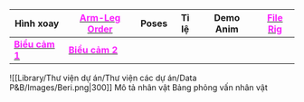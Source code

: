 
| **Hình xoay**                                                                                                                                                              | [<span style="color:rgb(251, 31, 255)">**Arm-Leg Order**</span>](file:///D:%5CPROJECTS%5CzShared%20Libraryz%5CRig%20Manual%5CRW%5CArm_leg%20Order.rw)                      | **Poses** | **Tỉ lệ** | **Demo Anim** | [<span style="color:rgb(251, 31, 255)">**File Rig**</span>](file:///D:%5CPROJECTS%5CPan&Beri%5C1.Project%20Setup%5C4.Moho%20Rigs%5CBeri%5CBeri.moho) |
| -------------------------------------------------------------------------------------------------------------------------------------------------------------------------- | -------------------------------------------------------------------------------------------------------------------------------------------------------------------------- | --------- | --------- | ------------- | ---------------------------------------------------------------------------------------------------------------------------------------------------- |
| [<span style="color:rgb(251, 31, 255)">**Biểu cảm 1**</span>](file:///D:%5CPROJECTS%5CPan&Beri%5C1.Project%20Setup%5C2.Character%20Design%5CBeri%5CRW%5CBieu%20cam%201.rw) | [<span style="color:rgb(251, 31, 255)">**Biểu cảm 2**</span>](file:///D:%5CPROJECTS%5CPan&Beri%5C1.Project%20Setup%5C2.Character%20Design%5CBeri%5CRW%5CBieu%20cam%202.rw) |           |           |               |                                                                                                                                                      |

![[Library/Thư viện dự án/Thư viện các dự án/Data P&B/Images/Beri.png|300]]
Mô tả nhân vật
Bảng phỏng vấn nhân vật